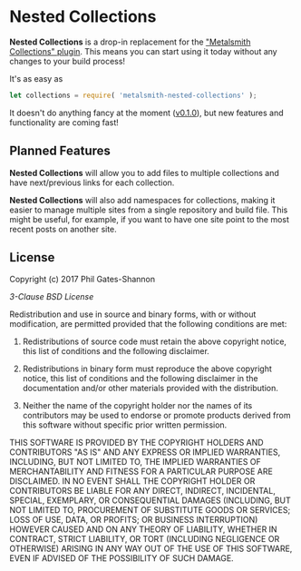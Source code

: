 # Nested Collections

**Nested Collections** is a drop-in replacement for the ["Metalsmith Collections" plugin][1]. This means you can start using it today without any changes to your build process!

It's as easy as

```javascript
let collections = require( 'metalsmith-nested-collections' );
```

It doesn't do anything fancy at the moment ([v0.1.0][2]), but new features and functionality are coming fast!

[1]: https://github.com/segmentio/metalsmith-collections
[2]: https://github.com/philgs/metalsmith-nested-collections/releases/tag/v0.1.0

## Planned Features

**Nested Collections** will allow you to add files to multiple collections and have next/previous links for each collection.

**Nested Collections** will also add namespaces for collections, making it easier to manage multiple sites from a single repository and build file. This might be useful, for example, if you want to have one site point to the most recent posts on another site.

## License

Copyright (c) 2017 Phil Gates-Shannon

<i>3-Clause BSD License</i>

Redistribution and use in source and binary forms, with or without modification, are permitted provided that the following conditions are met:

1. Redistributions of source code must retain the above copyright notice, this list of conditions and the following disclaimer.

2. Redistributions in binary form must reproduce the above copyright notice, this list of conditions and the following disclaimer in the documentation and/or other materials provided with the distribution.

3. Neither the name of the copyright holder nor the names of its contributors may be used to endorse or promote products derived from this software without specific prior written permission.

THIS SOFTWARE IS PROVIDED BY THE COPYRIGHT HOLDERS AND CONTRIBUTORS "AS IS" AND ANY EXPRESS OR IMPLIED WARRANTIES, INCLUDING, BUT NOT LIMITED TO, THE IMPLIED WARRANTIES OF MERCHANTABILITY AND FITNESS FOR A PARTICULAR PURPOSE ARE DISCLAIMED. IN NO EVENT SHALL THE COPYRIGHT HOLDER OR CONTRIBUTORS BE LIABLE FOR ANY DIRECT, INDIRECT, INCIDENTAL, SPECIAL, EXEMPLARY, OR CONSEQUENTIAL DAMAGES (INCLUDING, BUT NOT LIMITED TO, PROCUREMENT OF SUBSTITUTE GOODS OR SERVICES; LOSS OF USE, DATA, OR PROFITS; OR BUSINESS INTERRUPTION) HOWEVER CAUSED AND ON ANY THEORY OF LIABILITY, WHETHER IN CONTRACT, STRICT LIABILITY, OR TORT (INCLUDING NEGLIGENCE OR OTHERWISE) ARISING IN ANY WAY OUT OF THE USE OF THIS SOFTWARE, EVEN IF ADVISED OF THE POSSIBILITY OF SUCH DAMAGE.

